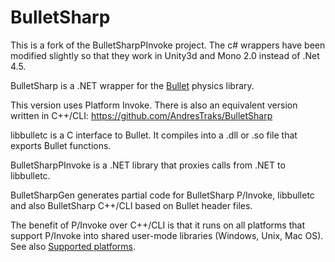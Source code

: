 # BulletSharp

This is a fork of the BulletSharpPInvoke project. The c# wrappers have been modified slightly so that they work in Unity3d and Mono 2.0 instead of .Net 4.5.

BulletSharp is a .NET wrapper for the [Bullet](http://bulletphysics.org/) physics library.

This version uses Platform Invoke. There is also an equivalent version written in C++/CLI: https://github.com/AndresTraks/BulletSharp

libbulletc is a C interface to Bullet. It compiles into a .dll or .so file that exports Bullet functions.

BulletSharpPInvoke is a .NET library that proxies calls from .NET to libbulletc.

BulletSharpGen generates partial code for BulletSharp P/Invoke, libbulletc and also BulletSharp C++/CLI based on Bullet header files.

The benefit of P/Invoke over C++/CLI is that it runs on all platforms that support P/Invoke into shared user-mode libraries (Windows, Unix, Mac OS). See also [Supported platforms](https://github.com/AndresTraks/BulletSharp/wiki/Supported-platforms).